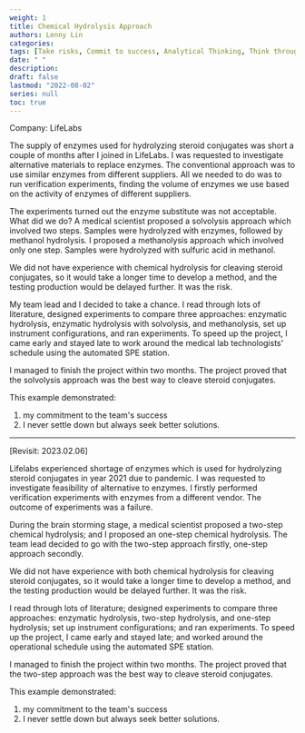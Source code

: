```yaml
---
weight: 1
title: Chemical Hydrolysis Approach
authors: Lenny Lin
categories: 
tags: [Take risks, Commit to success, Analytical Thinking, Think through, Teamwork, Decision-making, Working under pressure]
date: " "
description: 
draft: false
lastmod: "2022-08-02"
series: null
toc: true
---
```


Company: LifeLabs

The supply of enzymes used for hydrolyzing steroid conjugates was short a couple of months after I joined in LifeLabs.  I was requested to investigate alternative materials to replace enzymes.  The conventional approach was to use similar enzymes from different suppliers.   All we needed to do was to run verification experiments, finding the volume of enzymes we use based on the activity of enzymes of different suppliers.  

The experiments turned out the enzyme substitute was not acceptable.  What did we do?  A medical scientist proposed a solvolysis approach which involved two steps.  Samples were hydrolyzed with enzymes, followed by methanol hydrolysis.  I proposed a methanolysis approach which involved only one step.  Samples were hydrolyzed with sulfuric acid in methanol.  

We did not have experience with chemical hydrolysis for cleaving steroid conjugates, so it would take a longer time to develop a method, and the testing production would be delayed further.  It was the risk.

My team lead and I decided to take a chance.  I read through lots of literature, designed experiments to compare three approaches: enzymatic hydrolysis, enzymatic hydrolysis with solvolysis, and methanolysis, set up instrument configurations, and ran experiments.  To speed up the project, I came early and stayed late to work around the medical lab technologists' schedule using the automated SPE station.

I managed to finish the project within two months.  The project proved that the solvolysis approach was the best way to cleave steroid conjugates.

This example demonstrated:
1)	my commitment to the team's success
2)	I never settle down but always seek better solutions.


---

[Revisit: 2023.02.06]

Lifelabs experienced shortage of enzymes which is used for hydrolyzing steroid conjugates in year 2021 due to pandemic.  I was requested to investigate feasibility of alternative to enzymes.  I firstly performed verification experiments with enzymes from a different vendor.  The outcome of experiments was a failure.

During the brain storming stage, a medical scientist proposed a two-step chemical hydrolysis; and I proposed an one-step chemical hydrolysis.  The team lead decided to go with the two-step approach firstly, one-step approach secondly.  

We did not have experience with both chemical hydrolysis for cleaving steroid conjugates, so it would take a longer time to develop a method, and the testing production would be delayed further.  It was the risk.

I read through lots of literature; designed experiments to compare three approaches: enzymatic hydrolysis, two-step hydrolysis, and one-step hydrolysis; set up instrument configurations; and ran experiments.  To speed up the project, I came early and stayed late; and worked around the operational schedule using the automated SPE station.

I managed to finish the project within two months.  The project proved that the two-step approach was the best way to cleave steroid conjugates.

This example demonstrated:
1)	my commitment to the team's success
2)	I never settle down but always seek better solutions.


